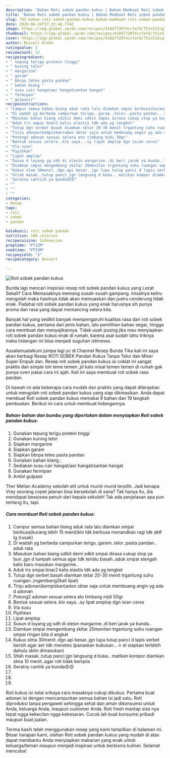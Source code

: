 ```yaml
---
description: "Bahan Roti sobek pandan kukus | Bahan Membuat Roti sobek pandan kukus Yang Lezat"
title: "Bahan Roti sobek pandan kukus | Bahan Membuat Roti sobek pandan kukus Yang Lezat"
slug: 743-bahan-roti-sobek-pandan-kukus-bahan-membuat-roti-sobek-pandan-kukus-yang-lezat
date: 2020-06-24T17:32:44.774Z
image: https://img-global.cpcdn.com/recipes/418d7720f4ccfa7d/751x532cq70/roti-sobek-pandan-kukus-foto-resep-utama.jpg
thumbnail: https://img-global.cpcdn.com/recipes/418d7720f4ccfa7d/751x532cq70/roti-sobek-pandan-kukus-foto-resep-utama.jpg
cover: https://img-global.cpcdn.com/recipes/418d7720f4ccfa7d/751x532cq70/roti-sobek-pandan-kukus-foto-resep-utama.jpg
author: Russell Drake
ratingvalue: 3
reviewcount: 12
recipeingredient:
- " tepung terigu protein tinggi"
- " kuning telor"
- " margarine"
- " garam"
- " bbrpa tetes pasta pandan"
- " bahan biang "
- " susu cair hangataer hangatsantan hangat"
- " fermipan"
- " gulpasir"
recipeinstructions:
- "Campur semua bahan biang aduk rata lalu diamkan smpai berbusa(kurang lebih 15 menit)klo tdk berbusa menandkan ragi tdk aktf lg (rusak)"
- "Di wadah yg berbeda campurkan terigu..garam..telor..pasta pandan.. aduk rata"
- "Masukan bahan biang sdikit demi sdkit smpai dirasa cukup stop ya bun..jgn d tumpah semua agar tdk terlalu basah..aduk smpai stengah kalis baru masukan margarine.."
- "Aduk trs smpai bnar2 kalis elastis tdk ada yg lengket"
- "Tutup dgn serbet basah diamkan sktar 20-30 menit trgantung suhu ruangan..(ngembang2kali lipat)"
- "Tinju adonan(kempiskan)adon sbtar saja untuk membuang angin yg ada d adonan"
- "Potong2 adonan sesuai selera ato timbang mjdi 50gr"
- "Bentuk sesuai selera..klo saya...sy lipat amplop dgn isian ceres"
- "Vla susu"
- "Pipihkan"
- "Lipat amplop"
- "Susun d loyang yg sdh di olesin margarine..di beri jarak ya bunda.."
- "Diamkan smpai mengembang skitar 20menitan trgantung suhu ruangan smpai ringan bila d angkat"
- "Kukus slma 30menit..dgn api besar..jgn lupa tutup panci d lapis serbet bersih agar aer tdk menetes (panaskan kukusan...-&gt; di siapkan terlebih dahulu sblm dimasukan)"
- "Stlah masak..tutup panci jgn langsung d buka.. matikan kompor diamkan slma 10 menit..agar roti tidak kempiis"
- "Seratny cantiik ya bunda😍😍"
- ""
- ""
- ""
categories:
- Resep
tags:
- roti
- sobek
- pandan

katakunci: roti sobek pandan 
nutrition: 180 calories
recipecuisine: Indonesian
preptime: "PT12M"
cooktime: "PT33M"
recipeyield: "3"
recipecategory: Dessert

---
```



![Roti sobek pandan kukus](https://img-global.cpcdn.com/recipes/418d7720f4ccfa7d/751x532cq70/roti-sobek-pandan-kukus-foto-resep-utama.jpg)

Bunda lagi mencari inspirasi resep roti sobek pandan kukus yang Lezat Sekali? Cara Memasaknya memang susah-susah gampang. misalnya keliru mengolah maka hasilnya tidak akan memuaskan dan justru cenderung tidak enak. Padahal roti sobek pandan kukus yang enak harusnya sih punya aroma dan rasa yang dapat memancing selera kita.

Banyak hal yang sedikit banyak mempengaruhi kualitas rasa dari roti sobek pandan kukus, pertama dari jenis bahan, lalu pemilihan bahan segar, hingga cara membuat dan menyajikannya. Tidak usah pusing jika mau menyiapkan roti sobek pandan kukus enak di rumah, karena asal sudah tahu triknya maka hidangan ini bisa menjadi suguhan istimewa.

Assalamualaikum jumpa lagi yc di Channel Resep Bunda Tika kali ini saya akan berbagi Resep ROTI SOBEK Pandan Kukus Tanpa Telur dan Mixer Super Empuk dan. Resep roti sobek pandan kukus isi coklat ini sangat praktis dan simple loh teme temen ,jd kalo misal temen temen di rumah gak punya oven pakai cara ini ajah. Kali ini saya membuat roti sobek rasa pandan.


Di bawah ini ada beberapa cara mudah dan praktis yang dapat diterapkan untuk mengolah roti sobek pandan kukus yang siap dikreasikan. Anda dapat membuat Roti sobek pandan kukus memakai 9 bahan dan 19 langkah pembuatan. Berikut ini cara untuk membuat hidangannya.

<!--inarticleads1-->

##### Bahan-bahan dan bumbu yang diperlukan dalam menyiapkan Roti sobek pandan kukus:

1. Gunakan  tepung terigu protein tinggi
1. Gunakan  kuning telor
1. Siapkan  margarine
1. Siapkan  garam
1. Siapkan  bbrpa tetes pasta pandan
1. Gunakan  bahan biang ;
1. Sediakan  susu cair hangat/aer hangat/santan hangat
1. Gunakan  fermipan
1. Ambil  gulpasir


Ther Melian Academy sekolah elit untuk murid-murid terpilih. Jadi kenapa Vrey seorang copet jalanan bisa bersekolah di sana? Tak hanya itu, dia mendapat beasiswa penuh dari kepala sekolah! Tak ada penjelasan apa pun tentang itu, tapi. 

<!--inarticleads2-->

##### Cara membuat Roti sobek pandan kukus:

1. Campur semua bahan biang aduk rata lalu diamkan smpai berbusa(kurang lebih 15 menit)klo tdk berbusa menandkan ragi tdk aktf lg (rusak)
1. Di wadah yg berbeda campurkan terigu..garam..telor..pasta pandan.. aduk rata
1. Masukan bahan biang sdikit demi sdkit smpai dirasa cukup stop ya bun..jgn d tumpah semua agar tdk terlalu basah..aduk smpai stengah kalis baru masukan margarine..
1. Aduk trs smpai bnar2 kalis elastis tdk ada yg lengket
1. Tutup dgn serbet basah diamkan sktar 20-30 menit trgantung suhu ruangan..(ngembang2kali lipat)
1. Tinju adonan(kempiskan)adon sbtar saja untuk membuang angin yg ada d adonan
1. Potong2 adonan sesuai selera ato timbang mjdi 50gr
1. Bentuk sesuai selera..klo saya...sy lipat amplop dgn isian ceres
1. Vla susu
1. Pipihkan
1. Lipat amplop
1. Susun d loyang yg sdh di olesin margarine..di beri jarak ya bunda..
1. Diamkan smpai mengembang skitar 20menitan trgantung suhu ruangan smpai ringan bila d angkat
1. Kukus slma 30menit..dgn api besar..jgn lupa tutup panci d lapis serbet bersih agar aer tdk menetes (panaskan kukusan...-&gt; di siapkan terlebih dahulu sblm dimasukan)
1. Stlah masak..tutup panci jgn langsung d buka.. matikan kompor diamkan slma 10 menit..agar roti tidak kempiis
1. Seratny cantiik ya bunda😍😍
1. 
1. 
1. 


Roti kukus isi selai srikaya cara masaknya cukup dikukus. Pertama buat adonan isi dengan mencampurkan semua bahan isi jadi satu. Roti diproduksi tanpa pengawet sehingga sehat dan aman dikonsumsi untuk Anda, keluarga Anda, maupun customer Anda. Roti fresh mantap size nya tepat ngga kekecilan ngga kebesaran. Cocok lah buat konsumsi pribadi maupun buat jualan. 

Terima kasih telah menggunakan resep yang kami tampilkan di halaman ini. Besar harapan kami, olahan Roti sobek pandan kukus yang mudah di atas dapat membantu Anda menyiapkan makanan yang enak untuk keluarga/teman maupun menjadi inspirasi untuk berbisnis kuliner. Selamat mencoba!
